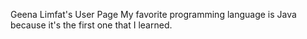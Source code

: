 Geena Limfat's User Page
My favorite programming language is Java because it's the first one that I learned.
